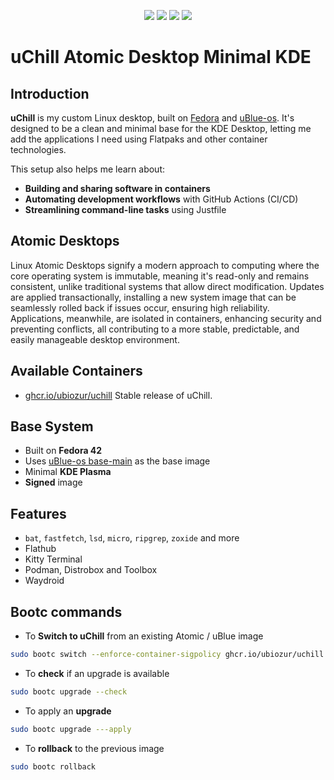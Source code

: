 <p align="center">
    <a href="https://github.com/UbioZur/uChill/actions/workflows/iso.yml" alt="Make uChill ISO">
        <img src="https://github.com/UbioZur/uChill/actions/workflows/iso.yml/badge.svg" /></a>
    <a href="https://github.com/UbioZur/uChill/actions/workflows/build.yml" alt="Build uChill Image">
        <img src="https://github.com/UbioZur/uChill/actions/workflows/build.yml/badge.svg" /></a>
    <!-- Badges from https://ghcr-badge.egpl.dev/ Color 16-166-203 -->
    <img src="https://ghcr-badge.egpl.dev/ubiozur/uchill/latest_tag?color=%2310a6cb&ignore=sha*.sig%2Clatest&label=tag&trim=" />
    <img src="https://ghcr-badge.egpl.dev/ubiozur/uchill/size?color=%2310a6cb&tag=latest&label=size&trim=" />
</p>

# uChill Atomic Desktop Minimal KDE

## Introduction

**uChill** is my custom Linux desktop, built on [Fedora](https://fedoraproject.org/atomic-desktops/) and [uBlue-os](https://universal-blue.org/). It's designed to be a clean and minimal base for the KDE Desktop, letting me add the applications I need using Flatpaks and other container technologies.

This setup also helps me learn about:

- **Building and sharing software in containers**
- **Automating development workflows** with GitHub Actions (CI/CD)
- **Streamlining command-line tasks** using Justfile

## Atomic Desktops

Linux Atomic Desktops signify a modern approach to computing where the core operating system is immutable, meaning it's read-only and remains consistent, unlike traditional systems that allow direct modification. Updates are applied transactionally, installing a new system image that can be seamlessly rolled back if issues occur, ensuring high reliability. Applications, meanwhile, are isolated in containers, enhancing security and preventing conflicts, all contributing to a more stable, predictable, and easily manageable desktop environment.

## Available Containers

- [ghcr.io/ubiozur/uchill](https://github.com/UbioZur/uChill/pkgs/container/uchill) Stable release of uChill.

## Base System

- Built on **Fedora 42**
- Uses [uBlue-os base-main](https://github.com/ublue-os/main) as the base image
- Minimal **KDE Plasma**
- **Signed** image

## Features

- `bat`, `fastfetch`, `lsd`, `micro`, `ripgrep`, `zoxide` and more
- Flathub
- Kitty Terminal
- Podman, Distrobox and Toolbox
- Waydroid

## Bootc commands

- To **Switch to uChill** from an existing Atomic / uBlue image

```bash
sudo bootc switch --enforce-container-sigpolicy ghcr.io/ubiozur/uchill:latest
```

- To **check** if an upgrade is available

```bash
sudo bootc upgrade --check
```

- To apply an **upgrade**

```bash
sudo bootc upgrade ---apply
```

- To **rollback** to the previous image

```bash
sudo bootc rollback
```
